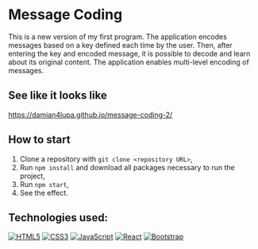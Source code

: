 # Message Coding

This is a new version of my first program. The application encodes messages based on a key defined each time by the user. Then, after entering the key and encoded message, it is possible to decode and learn about its original content. The application enables multi-level encoding of messages.

## See like it looks like

https://damian4lupa.github.io/message-coding-2/

## How to start 

 1. Clone a repository with `git clone <repository URL>`,
 2. Run `npm install` and download all packages necessary to run the project,
 3. Run `npm start`,
 4. See the effect.

## Technologies used:

[![HTML5](https://img.shields.io/badge/-HTML5-E34F26?style=flat-square&logo=html5&logoColor=white)]()
[![CSS3](https://img.shields.io/badge/-CSS3-1572B6?style=flat-square&logo=css3)]()
[![JavaScript](https://img.shields.io/badge/-JavaScript-yellow?style=flat-square&logo=javascript&logoColor=white)]()
[![React](https://img.shields.io/badge/-React-61dafb?style=flat-square&logo=react&logoColor=white)]()
[![Bootstrap](https://img.shields.io/badge/-Bootstrap-7952b3?style=flat-square&logo=Bootstrap&logoColor=white)]()

